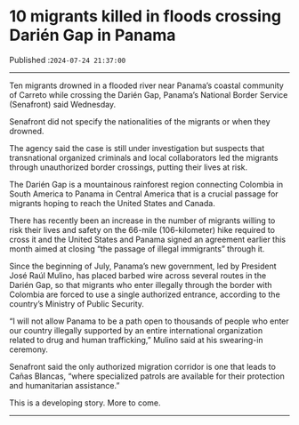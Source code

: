 # 10 migrants killed in floods crossing Darién Gap in Panama

Published :`2024-07-24 21:37:00`

---

Ten migrants drowned in a flooded river near Panama’s coastal community of Carreto while crossing the Darién Gap, Panama’s National Border Service (Senafront) said Wednesday.

Senafront did not specify the nationalities of the migrants or when they drowned.

The agency said the case is still under investigation but suspects that transnational organized criminals and local collaborators led the migrants through unauthorized border crossings, putting their lives at risk.

The Darién Gap is a mountainous rainforest region connecting Colombia in South America to Panama in Central America that is a crucial passage for migrants hoping to reach the United States and Canada.

There has recently been an increase in the number of migrants willing to risk their lives and safety on the 66-mile (106-kilometer) hike required to cross it and the United States and Panama signed an agreement earlier this month aimed at closing “the passage of illegal immigrants” through it.

Since the beginning of July, Panama’s new government, led by President José Raúl Mulino, has placed barbed wire across several routes in the Darién Gap, so that migrants who enter illegally through the border with Colombia are forced to use a single authorized entrance, according to the country’s Ministry of Public Security.

“I will not allow Panama to be a path open to thousands of people who enter our country illegally supported by an entire international organization related to drug and human trafficking,” Mulino said at his swearing-in ceremony.

Senafront said the only authorized migration corridor is one that leads to Cañas Blancas, “where specialized patrols are available for their protection and humanitarian assistance.”

This is a developing story. More to come.

---

